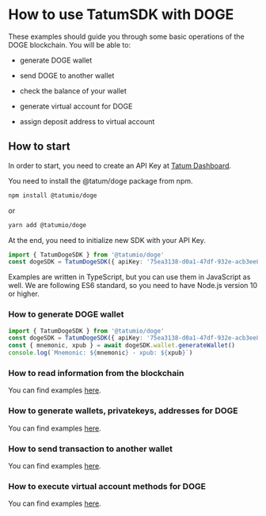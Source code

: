 # How to use TatumSDK with DOGE

These examples should guide you through some basic operations of the DOGE blockchain. You will be able to:

- generate DOGE wallet
- send DOGE to another wallet
- check the balance of your wallet

- generate virtual account for DOGE
- assign deposit address to virtual account

## How to start

In order to start, you need to create an API Key at [Tatum Dashboard](https://dashboard.tatum.io).

You need to install the @tatum/doge package from npm.

```bash
npm install @tatumio/doge
```

or

```bash
yarn add @tatumio/doge
```

At the end, you need to initialize new SDK with your API Key.

```typescript
import { TatumDogeSDK } from '@tatumio/doge'
const dogeSDK = TatumDogeSDK({ apiKey: '75ea3138-d0a1-47df-932e-acb3ee807dab' })
```

Examples are written in TypeScript, but you can use them in JavaScript as well. We are following ES6 standard, so you
need to have Node.js version 10 or higher.

### How to generate DOGE wallet

```typescript
import { TatumDogeSDK } from '@tatumio/doge'
const dogeSDK = TatumDogeSDK({ apiKey: '75ea3138-d0a1-47df-932e-acb3ee807dab' })
const { mnemonic, xpub } = await dogeSDK.wallet.generateWallet()
console.log(`Mnemonic: ${mnemonic} - xpub: ${xpub}`)
```

### How to read information from the blockchain

You can find examples [here](./src/app/doge.blockchain.example.ts).

### How to generate wallets, privatekeys, addresses for DOGE

You can find examples [here](./src/app/doge.wallet.example.ts).

### How to send transaction to another wallet

You can find examples [here](./src/app/doge.tx.example.ts).

### How to execute virtual account methods for DOGE

You can find examples [here](./src/app/doge.virtualAccount.example.ts).
